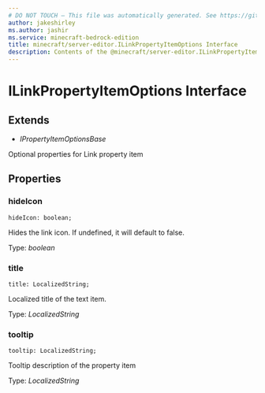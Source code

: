 ```yaml
---
# DO NOT TOUCH — This file was automatically generated. See https://github.com/mojang/minecraftapidocsgenerator to modify descriptions, examples, etc.
author: jakeshirley
ms.author: jashir
ms.service: minecraft-bedrock-edition
title: minecraft/server-editor.ILinkPropertyItemOptions Interface
description: Contents of the @minecraft/server-editor.ILinkPropertyItemOptions class.
---
```

# ILinkPropertyItemOptions Interface

## Extends
- *IPropertyItemOptionsBase*

Optional properties for Link property item

## Properties

### **hideIcon**
`hideIcon: boolean;`

Hides the link icon. If undefined, it will default to false.

Type: *boolean*

### **title**
`title: LocalizedString;`

Localized title of the text item.

Type: *LocalizedString*

### **tooltip**
`tooltip: LocalizedString;`

Tooltip description of the property item

Type: *LocalizedString*

